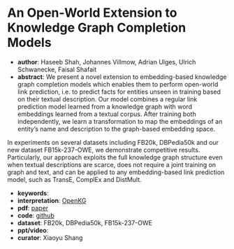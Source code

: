 # An Open-World Extension to Knowledge Graph Completion Models 
- **author**: Haseeb Shah, Johannes Villmow, Adrian Ulges, Ulrich Schwanecke, Faisal Shafait  
- **abstract**: We present a novel extension to embedding-based knowledge graph completion models which enables them to perform open-world link prediction, i.e. to predict facts for entities unseen in training based on their textual description. Our model combines a regular link prediction model learned from a knowledge graph with word embeddings learned from a textual corpus. After training both independently, we learn a transformation to map the embeddings of an entity’s name and description to the graph-based embedding space.  
  
In experiments on several datasets including FB20k, DBPedia50k and our new dataset FB15k-237-OWE, we demonstrate competitive results. Particularly, our approach exploits the full knowledge graph structure even when textual descriptions are scarce, does not require a joint training on graph and text, and can be applied to any embedding-based link prediction model, such as TransE, ComplEx and DistMult.
- **keywords**: 
- **interpretation**: [OpenKG](https://mp.weixin.qq.com/s/91STLMh5_EpByiq5_r0w1Q)
- **pdf**: [paper](https://aaai.org/ojs/index.php/AAAI/article/view/4162/4040)
- **code**: [github](https://github.com/haseebs/OWE)
- **dataset**: FB20k, DBPedia50k, FB15k-237-OWE
- **ppt/video**: 
- **curator**: Xiaoyu Shang 
